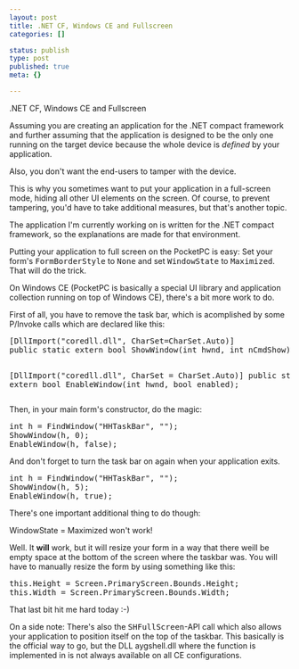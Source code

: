 ```yaml
---
layout: post
title: .NET CF, Windows CE and Fullscreen
categories: []

status: publish
type: post
published: true
meta: {}

---
```

.NET CF, Windows CE and Fullscreen

<p>Assuming you are creating an application for the .NET compact framework and further assuming that the application is designed to be the only one running on the target device because the whole device is <em>defined</em> by your application.</p>
<p>Also, you don't want the end-users to tamper with the device.</p>
<p>This is why you sometimes want to put your application in a full-screen mode, hiding all other UI elements on the screen. Of course, to prevent tampering, you'd have to take additional measures, but that's another topic.</p>
<p>The application I'm currently working on is written for the .NET compact framework, so the explanations are made for that environment.</p>
<p>Putting your application to full screen on the PocketPC is easy: Set your form's <tt>FormBorderStyle</tt> to <tt>None</tt> and set <tt>WindowState</tt> to <tt>Maximized</tt>. That will do the trick.</p>
<p>On Windows CE (PocketPC is basically a special UI library and application collection running on top of Windows CE), there's a bit more work to do.</p>
<p>First of all, you have to remove the task bar, which is acomplished by some P/Invoke calls which are declared like this:</p>
<pre class="code">
[DllImport("coredll.dll", CharSet=CharSet.Auto)]
public static extern bool ShowWindow(int hwnd, int nCmdShow);

[DllImport("coredll.dll", CharSet = CharSet.Auto)]
public static extern bool EnableWindow(int hwnd, bool enabled);
</pre>

<p>Then, in your main form's constructor, do the magic:</p>
<pre class="code">
int h = FindWindow("HHTaskBar", "");
ShowWindow(h, 0);
EnableWindow(h, false);</pre>
<p>And don't forget to turn the task bar on again when your application exits.</p>
<pre class="code">
int h = FindWindow("HHTaskBar", "");
ShowWindow(h, 5);
EnableWindow(h, true);</pre>
<p>There's one important additional thing to do though:</p>
<p>WindowState = Maximized won't work!</p>
<p>Well. It <strong>will</strong> work, but it will resize your form in a way that there weill be empty space at the bottom of the screen where the taskbar was. You will have to manually resize the form by using something like this:</p>
<pre class="code">
this.Height = Screen.PrimaryScreen.Bounds.Height;
this.Width = Screen.PrimaryScreen.Bounds.Width;</pre>
<p>That last bit hit me hard today :-)</p>
<p>On a side note: There's also the <tt>SHFullScreen</tt>-API call which also allows your application to position itself on the top of the taskbar. This basically is the official way to go, but the DLL aygshell.dll where the function is implemented in is not always available on all CE configurations.</p>
